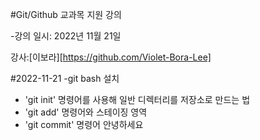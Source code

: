 #Git/Github 교과목 지원 강의

-강의 일시: 2022년 11월 21일

강사:[이보라][https://github.com/Violet-Bora-Lee]

#2022-11-21
-git bash 설치
- 'git init' 명령어를 사용해 일반 디렉터리를 저장소로 만드는 법
- 'git add' 명령어와 스테이징 영역
- 'git commit' 명령어 
안녕하세요
